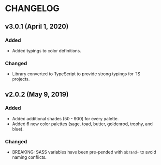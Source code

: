 # CHANGELOG

## v3.0.1 (April 1, 2020)

### Added

-   Added typings to color definitions.

### Changed

-   Library converted to TypeScript to provide strong typings for TS projects.

## v2.0.2 (May 9, 2019)

### Added

-   Added additional shades (50 - 900) for every palette.
-   Added 6 new color palettes (sage, toad, butter, goldenrod, trophy, and blue).

### Changed

-   BREAKING: SASS variables have been pre-pended with `$brand-` to avoid naming conflicts.
